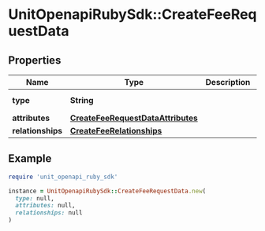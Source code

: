 # UnitOpenapiRubySdk::CreateFeeRequestData

## Properties

| Name | Type | Description | Notes |
| ---- | ---- | ----------- | ----- |
| **type** | **String** |  | [default to &#39;fee&#39;] |
| **attributes** | [**CreateFeeRequestDataAttributes**](CreateFeeRequestDataAttributes.md) |  |  |
| **relationships** | [**CreateFeeRelationships**](CreateFeeRelationships.md) |  |  |

## Example

```ruby
require 'unit_openapi_ruby_sdk'

instance = UnitOpenapiRubySdk::CreateFeeRequestData.new(
  type: null,
  attributes: null,
  relationships: null
)
```

